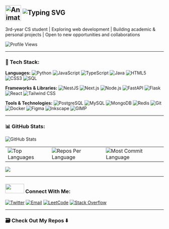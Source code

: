 ## <img src="https://iam-weijie.github.io/wave/hand-emoji.svg" alt="Animated Waving Hand" width="50" height="50" style="vertical-align:middle;"> ![Typing SVG](https://readme-typing-svg.demolab.com?font=Fira+Code&size=28&duration=4000&pause=1000&color=1E90FF&center=false&vCenter=true&width=435&lines=Hey+there%2C+I'm+Attah&colors=auto)


3rd-year CS student | Exploring web development | Building academic & personal projects | Open to new opportunities and collaborations 


![Profile Views](https://komarev.com/ghpvc/?username=athsnd1&label=Profile%20Views&color=blue&style=flat-square) 

 
---


### 🧰 Tech Stack:
**Languages:**
![Python](https://img.shields.io/badge/Python-3776AB?logo=python&logoColor=white&style=flat-square)
![JavaScript](https://img.shields.io/badge/JavaScript-F7DF1E?logo=javascript&logoColor=black&style=flat-square)
![TypeScript](https://img.shields.io/badge/TypeScript-3178C6?style=flat-square&logo=typescript&logoColor=white)
![Java](https://img.shields.io/badge/Java-007396?logo=coffeescript&logoColor=white&style=flat-square)
![HTML5](https://img.shields.io/badge/HTML5-E34F26?logo=html5&logoColor=white&style=flat-square)
![CSS3](https://img.shields.io/badge/CSS3-1572B6?logo=css&logoColor=white&style=flat-square)
![SQL](https://img.shields.io/badge/SQL-0064a5?style=flat-square&logo=databricks&logoColor=white)

**Frameworks & Libraries:**
![NestJS](https://img.shields.io/badge/NestJS-E0234E?style=flat-square&logo=nestjs&logoColor=white)
![Next.js](https://img.shields.io/badge/Next.js-000000?style=flat-square&logo=nextdotjs&logoColor=white)
![Node.js](https://img.shields.io/badge/Node.js-339933?style=flat-square&logo=nodedotjs&logoColor=white)
![FastAPI](https://img.shields.io/badge/FastAPI-009688?style=flat-square&logo=fastapi&logoColor=white)
![Flask](https://img.shields.io/badge/Flask-444444?logo=flask&logoColor=white&style=flat-square)
![React](https://img.shields.io/badge/React-20232A?logo=react&logoColor=61DAFB&style=flat-square)
![Tailwind CSS](https://img.shields.io/badge/Tailwind_CSS-38B2AC?logo=tailwind-css&logoColor=white&style=flat-square)

**Tools & Technologies:**
![PostgreSQL](https://img.shields.io/badge/PostgreSQL-4169E1?logo=postgresql&logoColor=white&style=flat-square)
![MySQL](https://img.shields.io/badge/MySQL-4479A1?logo=mysql&logoColor=white&style=flat-square)
![MongoDB](https://img.shields.io/badge/MongoDB-47A248?style=flat-square&logo=mongodb&logoColor=white)
![Redis](https://img.shields.io/badge/Redis-DC382D?style=flat-square&logo=redis&logoColor=white)
![Git](https://img.shields.io/badge/Git-F05032?style=flat-square&logo=git&logoColor=white)
![Docker](https://img.shields.io/badge/Docker-2496ED?style=flat-square&logo=docker&logoColor=white)
![Figma](http://img.shields.io/badge/Figma-F24E1E?logo=figma&logoColor=white&style=flat-square)
![Inkscape](https://img.shields.io/badge/Inkscape-000000?logo=inkscape&logoColor=white&style=flat-square)
![GIMP](https://img.shields.io/badge/GIMP-5C5543?style=flat-square&logo=gimp&logoColor=white)


---


### 📊 GitHub Stats:


![GitHub Stats](https://github-readme-stats.vercel.app/api?username=athsnd1&show_icons=true&theme=github_dark&hide_border=false)

<div align="center">
<table>
  <tr>
    <td>
      <img src="https://github-readme-stats.vercel.app/api/top-langs/?username=athsnd1&hide=html&hide_border=true&layout=compact&langs_count=8&theme=github_dark" alt="Top Languages">
    </td>
    <td>
      <img src="https://github-profile-summary-cards.vercel.app/api/cards/repos-per-language?username=athsnd1&theme=github_dark&hide_border=false" alt="Repos Per Language">
    </td>
    <td>
      <img src="https://github-profile-summary-cards.vercel.app/api/cards/most-commit-language?username=athsnd1&theme=github_dark&hide_border=false" alt="Most Commit Language">
    </td>
  </tr>
</table>

</div>


<img src="https://github-profile-summary-cards.vercel.app/api/cards/profile-details?username=athsnd1&theme=github_dark&hide_border=false">


---


### <img src='https://raw.githubusercontent.com/ShahriarShafin/ShahriarShafin/main/Assets/handshake.gif' width="60px" height="30px"> Connect With Me:

[![Twitter](https://img.shields.io/badge/Twitter-1DA1F2?style=flat-square&logo=x&logoColor=white)](https://www.twitter.com/athsocial)
[![Email](https://img.shields.io/badge/Email-D14836?style=flat-square&logo=gmail&logoColor=white)](mailto:attahsundayjr@gmail.com)
[![LeetCode](https://img.shields.io/badge/LeetCode-FFA116?style=flat-square&logo=leetcode&logoColor=white)](https://leetcode.com/u/athsnd1/)
[![Stack Overflow](https://img.shields.io/badge/StackOverflow-FE7A16?style=flat-square&logo=stack-overflow&logoColor=white)](https://stackoverflow.com/users/21408912/attah)


---


### 🗃️ Check Out My Repos ⬇️

